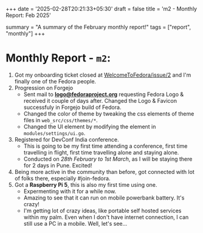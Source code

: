 +++
date = '2025-02-28T20:21:33+05:30'
draft = false
title = 'm2 - Monthly Report: Feb 2025'

summary = "A summary of the February monthly report!"
tags = ["report", "monthly"]
+++

# Monthly Report - `m2`:
1. Got my onboarding ticket closed at [WelcomeToFedora/issue/2](https://pagure.io/fedora-join/WelcomeToFedora/issue/2) and I'm finally one of the Fedora people.
2. Progression on Forgejo
    - Sent mail to **logo@fedoraproject.org** requesting Fedora Logo & received it couple of days after. Changed the Logo & Favicon successfuly in Forgejo build of Fedora.
    - Changed the color of theme by tweaking the css elements of theme files in `web_src/css/themes/*`.
    - Changed the UI element by modifying the element in `modules/settings/ui.go`.
3. Registered for DevConf India conference.
    - This is going to be my first time attending a conference, first time travelling in flight, first time travelling alone and staying alone.
    - Conducted on _28th February to 1st March_, as I will be staying there for 2 days in Pune. Excited!
4. Being more active in the community than before, got connected with lot of folks there, especially #join-fedora.
5. Got a **Raspberry Pi 5**, this is also my first time using one.
    - Expermenting with it for a while now.
    - Amazing to see that it can run on mobile powerbank battery. It's crazy!
    - I'm getting lot of crazy ideas, like portable self hosted services within my palm. Even when I don't have internet connection, I can still use a PC in a mobile. Well, let's see... 
